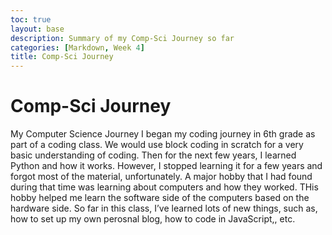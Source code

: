 ```yaml
---
toc: true
layout: base
description: Summary of my Comp-Sci Journey so far
categories: [Markdown, Week 4]
title: Comp-Sci Journey
---
```


# Comp-Sci Journey
My Computer Science Journey
I began my coding journey in 6th grade as part of a coding class. We would use block coding in scratch for a very basic understanding of coding. Then for the next few years, I learned Python and how it works. However, I stopped learning it for a few years and forgot most of the material, unfortunately. A major hobby that I had found during that time was learning about computers and how they worked. THis hobby helped me learn the software side of the computers based on the hardware side. So far in this class, I’ve learned lots of new things, such as, how to set up my own perosnal blog, how to code in JavaScript,, etc.
